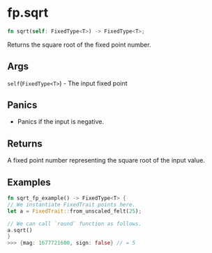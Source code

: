 # fp.sqrt

```rust
fn sqrt(self: FixedType<T>) -> FixedType<T>;
```

Returns the square root of the fixed point number.

## Args

`self`(`FixedType<T>`) - The input fixed point

## Panics

* Panics if the input is negative.

## Returns

A fixed point number representing the square root of the input value.

## Examples

```rust
fn sqrt_fp_example() -> FixedType<T> {
// We instantiate FixedTrait points here.
let a = FixedTrait::from_unscaled_felt(25);

// We can call `round` function as follows.
a.sqrt()
}
>>> {mag: 1677721600, sign: false} // = 5
```
